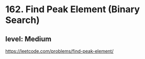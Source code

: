 # 162. Find Peak Element (Binary Search)
## level: Medium

https://leetcode.com/problems/find-peak-element/

